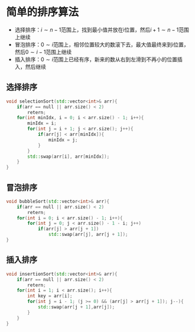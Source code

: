 # 简单的排序算法

- 选择排序：$i\sim n-1$范围上，找到最小值并放在i位置，然后$i+1\sim n-1$范围上继续
- 冒泡排序：$0\sim i$范围上，相邻位置较大的数滚下去，最大值最终来到i位置，然后$0\sim i-1$范围上继续
- 插入排序：$0\sim i$范围上已经有序，新来的数从右到左滑到不再小的位置插入，然后继续

## 选择排序

```c++
void selectionSort(std::vector<int>& arr){
    if(arr == null || arr.size() < 2)
        retern;
    for(int minIdx, i = 0; i < arr.size() - 1; i++){
        minIdx = i;
        for(int j = i + 1; j < arr.size(); j++){
            if(arr[j] < arr[minIdx]){
                minIdx = j;
            }
        }
        std::swap(arr[i], arr[minIdx]);
    }
}
```

## 冒泡排序

```c++
void bubbleSort(std::vector<int>& arr){
    if(arr == null || arr.size() < 2)
        retern;
    for(int i = 0; i < arr.size() - 1; i++){
        for(int j = 0; j < arr.size() - 1 - i; j++)
            if(arr[j] > arr[j + 1])
                std::swap(arr[j], arr[j + 1]);
}
```

## 插入排序

```c++
void insertionSort(std::vector<int>& arr){
    if(arr == null || arr.size() < 2)
        retern;
    for(int i = 1; i < arr.size(); i++){
        int key = arr[i];
        for(int j = i - 1; (j >= 0) && (arr[j] > arr[j + 1]); j--){
            std::swap(arr[j + 1],arr[j]);
        }
    }
}
```

